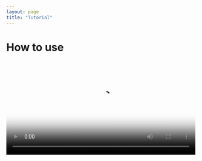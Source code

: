 ```yaml
---
layout: page
title: "Tutorial"
---
```

<h1>How to use </h1>

<video style="float: left; margin-right: 500px;" src="/photos/video/videoRede.wmv" poster="/photos/video/geral" width="500"><br/><br/>